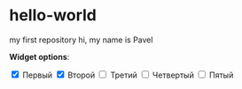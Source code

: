 # hello-world
my first repository
hi, my name is Pavel

**Widget options**: <p>
  <input type="checkbox" checked> Первый
  <input type="checkbox" checked> Второй
  <input type="checkbox"> Третий
  <input type="checkbox"> Четвертый
  <input type="checkbox"> Пятый
</p>

